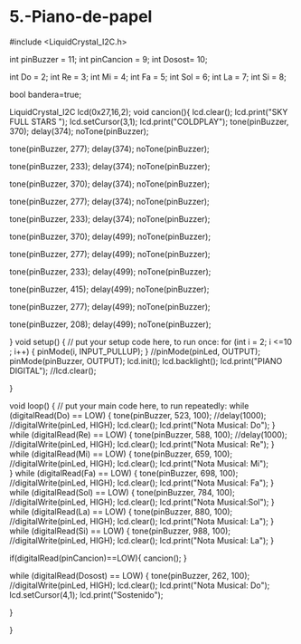 # 5.-Piano-de-papel
#include <LiquidCrystal_I2C.h>

int pinBuzzer = 11;
int pinCancion = 9;
int Dosost= 10;

int Do = 2;
int Re = 3;
int Mi = 4;
int Fa = 5;
int Sol = 6;
int La = 7;
int Si = 8;

bool bandera=true;

LiquidCrystal_I2C lcd(0x27,16,2);
void cancion(){
  lcd.clear();
  lcd.print("SKY FULL STARS ");
  lcd.setCursor(3,1);
  lcd.print("COLDPLAY");
  tone(pinBuzzer, 370);
  delay(374);
  noTone(pinBuzzer);

  tone(pinBuzzer, 277);
  delay(374);
  noTone(pinBuzzer);

  tone(pinBuzzer, 233);
  delay(374);
  noTone(pinBuzzer);

  tone(pinBuzzer, 370);
  delay(374);
  noTone(pinBuzzer);

  tone(pinBuzzer, 277);
  delay(374);
  noTone(pinBuzzer);

  tone(pinBuzzer, 233);
  delay(374);
  noTone(pinBuzzer);

  tone(pinBuzzer, 370);
  delay(499);
  noTone(pinBuzzer);

  tone(pinBuzzer, 277);
  delay(499);
  noTone(pinBuzzer);

  tone(pinBuzzer, 233);
  delay(499);
  noTone(pinBuzzer);

  tone(pinBuzzer, 415);
  delay(499);
  noTone(pinBuzzer);

  tone(pinBuzzer, 277);
  delay(499);
  noTone(pinBuzzer);

  tone(pinBuzzer, 208);
  delay(499);
  noTone(pinBuzzer);

  
}
void setup() {
  // put your setup code here, to run once:
  for (int i = 2; i <=10 ; i++) {
    pinMode(i, INPUT_PULLUP);
  }
  //pinMode(pinLed, OUTPUT);
  pinMode(pinBuzzer, OUTPUT);
  lcd.init();
  lcd.backlight();
  lcd.print("PIANO DIGITAL");
  //lcd.clear();

}

void loop() {
  // put your main code here, to run repeatedly:
  while (digitalRead(Do) == LOW) {
    tone(pinBuzzer, 523, 100);
    //delay(1000);
    //digitalWrite(pinLed, HIGH);
    lcd.clear();
    lcd.print("Nota Musical: Do");
  }
  while (digitalRead(Re) == LOW) {
    tone(pinBuzzer, 588, 100);
    //delay(1000);
    //digitalWrite(pinLed, HIGH);
    lcd.clear();
    lcd.print("Nota Musical: Re");
  }
  while (digitalRead(Mi) == LOW) {
    tone(pinBuzzer, 659, 100);
    //digitalWrite(pinLed, HIGH);
    lcd.clear();
    lcd.print("Nota Musical: Mi");    
  }
  while (digitalRead(Fa) == LOW) {
    tone(pinBuzzer, 698, 100);
    //digitalWrite(pinLed, HIGH);
    lcd.clear();
    lcd.print("Nota Musical: Fa");
  }
  while (digitalRead(Sol) == LOW) {
    tone(pinBuzzer, 784, 100);
    //digitalWrite(pinLed, HIGH);
    lcd.clear();
    lcd.print("Nota Musical:Sol");
  }
  while (digitalRead(La) == LOW) {
    tone(pinBuzzer, 880, 100);
    //digitalWrite(pinLed, HIGH);
    lcd.clear();
    lcd.print("Nota Musical: La");
  }
  while (digitalRead(Si) == LOW) {
    tone(pinBuzzer, 988, 100);
    //digitalWrite(pinLed, HIGH);
    lcd.clear();
    lcd.print("Nota Musical: La");
  }
  
  if(digitalRead(pinCancion)==LOW){
    cancion();
  }
 
  while (digitalRead(Dosost) == LOW) {
    tone(pinBuzzer, 262, 100);
    //digitalWrite(pinLed, HIGH);
    lcd.clear();
    lcd.print("Nota Musical: Do");
    lcd.setCursor(4,1);
    lcd.print("Sostenido");

  }
 

  
}
